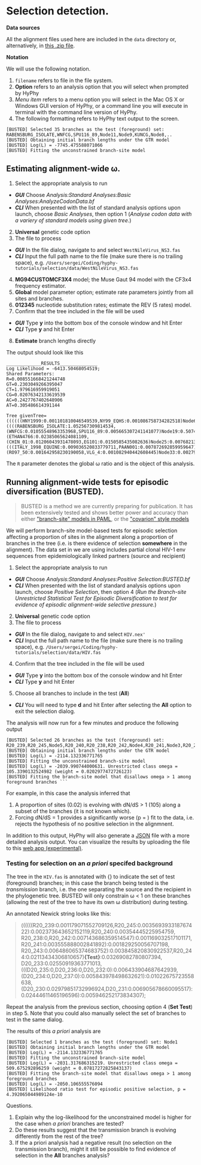 Selection detection.
====================

__Data sources__

All the alignment files used here are included in the `data` directory or, alternatively, in [this .zip file](http://github.com/veg/hyphy). 

__Notation__

 We will use the following notation.

1. `filename` refers to file in the file system.
2. **Option** refers to an analysis option that you will select when prompted by HyPhy
3. *Menu item* refers to a menu option you will select in the Mac OS X or Windows GUI version of HyPhy,
or a command line you will execute in terminal with the command line version of HyPhy.
4. The following formatting refers to HyPhy text output to the screen.

```
[BUSTED] Selected 35 branches as the test (foreground) set: RABENSBURG_ISOLATE,WNFCG,SPU116_89,Node11,Node9,KUNCG,Node8,..
[BUSTED] Obtaining initial branch lengths under the GTR model 
[BUSTED] Log(L) = -7745.475588071066 
[BUSTED] Fitting the unconstrained branch-site model 
``` 

Estimating alignment-wide &omega;.
----------------------------------

1. Select the appropriate analysis to run
  * **_GUI_** Choose *Analysis:Standard Analyses:Basic Analyses:AnalyzeCodonData.bf*    
  * **_CLI_** When presented with the list of standard analysis options upon launch, choose *Basic Analyses*, then option 1 (*Analyse codon data with a variery of standard models using given tree.*)
2. **Universal** genetic code option
3. The file to process
  * **_GUI_** In the file dialog, navigate to and select `WestNileVirus_NS3.fas`
  * **_CLI_** Input the full path name to the file (make sure there is no trailing space), e.g. `/Users/sergei/Coding/hyphy-tutorials/selection/data/WestNileVirus_NS3.fas`
4. **MG94CUSTOMCF3X4** model; the Muse Gaut 94 model with the CF3x4 frequency estimator.
5. **Global** model parameter option; estimate rate parameters jointly from all sites and branches.
6. **012345** nucleotide substitution rates; estimate the REV (5 rates) model.
7. Confirm that the tree included in the file will be used
  * **_GUI_** Type **y** into the bottom box of the console window and hit Enter
  * **_CLI_** Type **y** and hit Enter
8. **Estimate** branch lengths directly 

The output should look like this

```
_____________RESULTS______________
Log Likelihood = -6413.50468054519;
Shared Parameters:
R=0.008551668421244748
GT=0.2303049266395047
CT=1.979616959919051
CG=0.02076342133619539
AC=0.2427767402648906
AT=0.305486614391144

Tree givenTree=((((((HNY1999:0.001101810046549539,NY99_EQHS:0.001086758734282518)Node6:0,NY99_FLAMINGO:0)Node5:0,MEX03:0.003273655978248368)Node4:0.001043835131241961,IS_98:0.002238498097897219)Node3:0.010810739226833,PAH001:0.009944571986406506)Node2:0.006482211341279835,AST99:0.01679365520732371,((((RABENSBURG_ISOLATE:1.052567309814534,(WNFCG:0.01055548963353968,SPU116_89:0.005665307241141077)Node19:0.5074246792718854)Node17:0.5771347850262071,KUNCG:0.08762054624013382)Node16:0.06944654080511896,(ETHAN4766:0.02385065624081109,(CHIN_01:0.01206043931478093,EG101:0.0150585435082636)Node25:0.007682130398194246)Node23:0.003443456948139096)Node15:0.01851194522198735,(((ITALY_1998_EQUINE:0.009036520833779711,PAAN001:0.007872692859959647)Node30:0.002694380908937295,(RO97_50:0.001642958230190058,VLG_4:0.001082940442608445)Node33:0.002794297600634446)Node29:0.0007239312494192353,KN3829:0.003057891752907082)Node28:0.01098084206175212)Node14:0.009294085670252797);
```

The `R` parameter denotes the global &omega; ratio and is the object of this analysis.

Running alignment-wide tests for episodic diversification (BUSTED).
------------------------------------------------------------------

>BUSTED is a method we are currently preparing for publication. It has been extensively tested and shows better power and accuracy than either ["branch-site" models in PAML](http://mbe.oxfordjournals.org/content/24/5/1219.short), or the ["covarion" style models](http://mbe.oxfordjournals.org/content/early/2013/10/16/molbev.mst198)

We will perform branch-site model-based tests for episodic selection affecting a proportion of sites in the alignment along a proportion of branches in the tree (i.e. is there evidence of selection **somewhere** in the alignment). The data set in we are using includes partial clonal HIV-1 env sequences from epidemiologically linked partners (source and recipient)

1. Select the appropriate analysis to run
  * **_GUI_** Choose *Analysis:Standard Analyses:Positive Selection:BUSTED.bf*    
  * **_CLI_** When presented with the list of standard analysis options upon launch, choose *Positive Selection*, then option 4 (*Run the Branch-site Unrestricted Statistical Test for Episodic Diversification to test for evidence of episodic alignment-wide selective pressure.*)
2. **Universal** genetic code option
3. The file to process
  * **_GUI_** In the file dialog, navigate to and select `HIV.nex'`
  * **_CLI_** Input the full path name to the file (make sure there is no trailing space), e.g. `/Users/sergei/Coding/hyphy-tutorials/selection/data/HIV.fas`
4. Confirm that the tree included in the file will be used
  * **_GUI_** Type **y** into the bottom box of the console window and hit Enter
  * **_CLI_** Type **y** and hit Enter
5. Choose all branches to include in the test (**All**)
  * **_CLI_** You will need to type **d** and hit Enter after selecting the **All** option to exit the selection dialog.

The analysis will now run for a few minutes and produce the following output

```
[BUSTED] Selected 26 branches as the test (foreground) set: R20_239,R20_245,Node5,R20_240,R20_238,R20_242,Node4,R20_241,Node3,R20_243,Node2,R20_244,Node1,D20_233,D20_235,D20_236,D20_232,Node17,D20_234,D20_237,Node21,Node16,D20_230,D20_231,Node24,Node15 
[BUSTED] Obtaining initial branch lengths under the GTR model 
[BUSTED] Log(L) = -2114.132336771765 
[BUSTED] Fitting the unconstrained branch-site model 
[BUSTED] Log(L) = -2039.990744000631. Unrestricted class omega = 105.3390132524982 (weight = 0.0202977472726123) 
[BUSTED] Fitting the branch-site model that disallows omega > 1 among foreground branches ```
```

For example, in this case the analysis inferred that 

1. A proportion of sites (0.02) is evolving with dN/dS > 1 (105) along a subset of the branches (it is not known which).
2. Forcing dN/dS = 1 provides a significantly worse (p = ) fit to the data, i.e. rejects the hypothesis of no positive selection in the alignmnent.

In addition to this output, HyPhy will also generate a [JSON](http://json.org) file with a more detailed analysis output. You can visualize the results by uploading the file to this [web app (experimental)](http://octamonkey.ucsd.edu/BUSTED/ui/busted.html).

### Testing for selection on an *a priori* specifed background

The tree in the `HIV.fas` is annotated with {} to indicate the set of test (foreground) branches; in this case the branch being tested is the *transmission* branch, i.e. the one separating the source and the recipient in the phylogenetic tree. BUSTED will only constrain &omega; < 1 on these branches (allowing the rest of the tree to have its own &omega; distribution) during testing.

An annotated Newick string looks like this:

>((((((R20_239:0.001179071552709126,R20_245:0.003569393318767422):0.002373643652152119,R20_240:0.00354445225954759,
>R20_238:0,R20_242:0.007143686359514547):0.001169032517101171,R20_241:0.003555888002841892):0.001829250056707198,
>R20_243:0.006486065374683752):0.003845820830922537,R20_244:0.02113434306810657)**{Test}**:0.03269082780807394,
>D20_233:0.02550919363771013,(((D20_235:0,D20_236:0,D20_232:0):0.006433904687642939,
>(D20_234:0,D20_237:0):0.005843978498632621):0.01022675723558638,
>(D20_230:0.02979851732996924,D20_231:0.006905678660095517):0.02444611465196596):0.005946252173834307);

Repeat the analysis from the previous section, choosing option 4 (**Set Test**) in step 5. Note that you could also manually select the set of branches to test in the same dialog. 

The results of this *a priori* analysis are

```
[BUSTED] Selected 1 branches as the test (foreground) set: Node1 
[BUSTED] Obtaining initial branch lengths under the GTR model 
[BUSTED] Log(L) = -2114.132336771765 
[BUSTED] Fitting the unconstrained branch-site model 
[BUSTED] Log(L) = -2031.317686315219. Unrestricted class omega = 509.675292896259 (weight = 0.07817272825843137) 
[BUSTED] Fitting the branch-site model that disallows omega > 1 among foreground branches 
[BUSTED] Log(L) = -2050.106555576094 
[BUSTED] Likelihood ratio test for episodic positive selection, p = 4.392065044989124e-10 
```

Questions.

1. Explain why the log-likelihood for the unconstrained model is higher for the case when *a priori* branches are tested? 
2. Do these results suggest that the transmission branch is evolving differently from the rest of the tree?
3. If the a priori analysis had a negative result (no selection on the transmission branch), might it still be possible to find evidence of selection in the **All** branches analysis?


